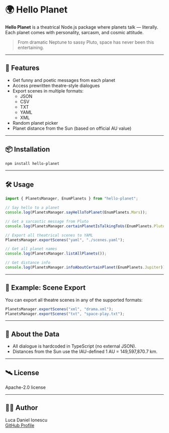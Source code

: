 # 🌍 Hello Planet

**Hello Planet** is a theatrical Node.js package where planets talk — literally.  
Each planet comes with personality, sarcasm, and cosmic attitude.

> From dramatic Neptune to sassy Pluto, space has never been this entertaining.

---

## 🚀 Features

- Get funny and poetic messages from each planet
- Access prewritten theatre-style dialogues
- Export scenes in multiple formats:
  - JSON
  - CSV
  - TXT
  - YAML
  - XML
- Random planet picker
- Planet distance from the Sun (based on official AU value)

---

## 📦 Installation

```bash
npm install hello-planet
```

---

## 🛠️ Usage

```ts
import { PlanetsManager, EnumPlanets } from "hello-planet";

// Say hello to a planet
console.log(PlanetsManager.sayHelloToPlanet(EnumPlanets.Mars));

// Get a sarcastic message from Pluto
console.log(PlanetsManager.certainPlanetIsTalkingToUs(EnumPlanets.Pluto));

// Export all theatrical scenes to YAML
PlanetsManager.exportScenes("yaml", "./scenes.yaml");

// Get all planet names
console.log(PlanetsManager.listAllPlanets());

// Get distance info
console.log(PlanetsManager.infoAboutCertainPlanet(EnumPlanets.Jupiter));
```

---

## 📁 Example: Scene Export

You can export all theatre scenes in any of the supported formats:

```ts
PlanetsManager.exportScenes("xml", "drama.xml");
PlanetsManager.exportScenes("txt", "space-play.txt");
```

---

## 🌌 About the Data

- All dialogue is hardcoded in TypeScript (no external JSON).
- Distances from the Sun use the IAU-defined 1 AU = 149,597,870.7 km.

---


## 🛰️ License

Apache-2.0 license

---

## 🧑‍🚀 Author

Luca Daniel Ionescu  
[GitHub Profile](https://github.com/lucadani7)
